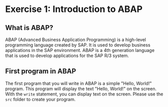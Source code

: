 # Exercise 1: Introduction to ABAP

## What is ABAP?

ABAP (Advanced Business Application Programming) is a high-level programming language created by SAP. It is used to develop business applications in the SAP environment. ABAP is a 4th generation language that is used to develop applications for the SAP R/3 system.

## First program in ABAP

The first program that you will write in ABAP is a simple "Hello, World!" program. This program will display the text "Hello, World!" on the screen.
With the `write` statement, you can display text on the screen. Please use the `src` folder to create your program.

